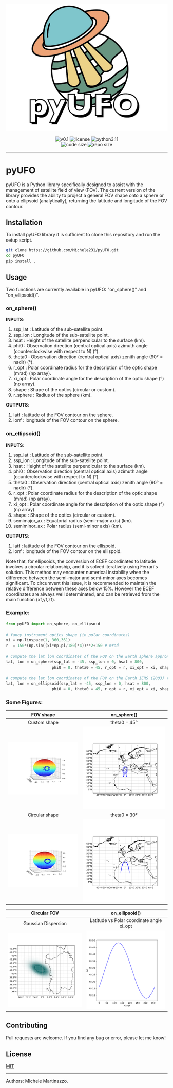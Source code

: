 ![alt text](https://github.com/Michele231/pyUFO/blob/main/figures/logo.png) 

<p align="center">
  <img title="v0.1" alt="v0.1" src="https://img.shields.io/badge/version-v0.0.1-informational?style=flat-square">
  <img title="MIT License" alt="license" src="https://img.shields.io/badge/license-MIT-informational?style=flat-square">
	<img title="python" alt="python3.11" src="https://img.shields.io/badge/python-3.11-informational?style=flat-square"><br/>
	<img title="Code size" alt="code size" src="https://img.shields.io/github/languages/code-size/Michele231/pyUFO?color=red">
	<img title="Repo size" alt="repo size" src="https://img.shields.io/github/repo-size/Michele231/pyUFO?color=red">
</p>

***

# pyUFO

pyUFO is a Python library specifically designed to assist with the management of satellite field of view (FOV). The current version of the library provides the ability to project a general FOV shape onto a sphere or onto a ellipsoid (analytically), returning the latitude and longitude of the FOV contour. 

## Installation

To install pyUFO library it is sufficient to clone this repository and run the setup script. 

```bash
git clone https://github.com/Michele231/pyUFO.git
cd pyUFO
pip install .
```

## Usage

Two functions are currently available in pyUFO: "on_sphere()" and "on_ellipsoid()".

### on_sphere()

**INPUTS**:
1. ssp_lat  : Latitude of the sub-satellite point. 
2. ssp_lon  : Longitude of the sub-satellite point.
3. hsat     : Height of the satellite perpendicular to the surface (km).
4. phi0     : Observation direction (central optical axis) azimuth angle (counterclockwise with respect to N) (°).
5. theta0   : Observation direction (central optical axis) zenith angle (90° = nadir) (°).
6. r_opt    : Polar coordinate radius for the description of the optic shape (mrad) (np array).
7. xi_opt   : Polar coordinate angle for the description of the optic shape (°) (np array).
8. shape    : Shape of the optics (circular or custom).
9. r_sphere : Radius of the sphere (km).

**OUTPUTS**:
1. latf  : latitude of the FOV contour on the sphere.
2. lonf  : longitude of the FOV contour on the sphere.

### on_ellipsoid()

**INPUTS**:
1. ssp_lat      : Latitude of the sub-satellite point. 
2. ssp_lon      : Longitude of the sub-satellite point.
3. hsat         : Height of the satellite perpendicular to the surface (km).
4. phi0         : Observation direction (central optical axis) azimuth angle (counterclockwise with respect to N) (°).
5. theta0       : Observation direction (central optical axis) zenith angle (90° = nadir) (°).
6. r_opt        : Polar coordinate radius for the description of the optic shape (mrad) (np array).
7. xi_opt       : Polar coordinate angle for the description of the optic shape (°) (np array).
8. shape        : Shape of the optics (circular or custom).
9. semimajor_ax : Equatorial radius (semi-major axis) (km).
10. semiminor_ax : Polar radius (semi-minor axis) (km).

**OUTPUTS**:
1. latf  : latitude of the FOV contour on the ellispoid.
2. lonf  : longitude of the FOV contour on the ellispoid.

Note that, for ellipsoids, the conversion of ECEF coordinates to latitude involves a circular relationship, and it is solved iteratively using Ferrari's solution. This method may encounter numerical instability when the difference between the semi-major and semi-minor axes becomes significant. To circumvent this issue, it is recommended to maintain the relative difference between these axes below 15%. However the ECEF coordinates are always well determinated, and can be retrieved from the main function (xf,yf,zf).

### Example:

```python
from pyUFO import on_sphere, on_ellipsoid

# fancy instrument optics shape (in polar coordinates)
xi = np.linspace(1, 360,361)
r  = 150*(np.sin((xi*np.pi/180)*4))**2+150 # mrad

# compute the lat lon coordinates of the FOV on the Earth sphere approximation
lat, lon = on_sphere(ssp_lat = -45, ssp_lon = 0, hsat = 800, 
                    phi0 = 0, theta0 = 45, r_opt = r, xi_opt = xi, shape='custom')

# compute the lat lon coordinates of the FOV on the Earth IERS (2003) reference ellipsoid
lat, lon = on_ellipsoid(ssp_lat = -45, ssp_lon = 0, hsat = 800, 
                    phi0 = 0, theta0 = 45, r_opt = r, xi_opt = xi, shape='custom')
```

### Some Figures:

FOV shape             |  on_sphere()
:-------------------------:|:-------------------------:
Custom shape | theta0 = 45°
![alt text](https://github.com/Michele231/pyUFO/blob/main/figures/fov_geometry_custom.png)  |  ![alt text](https://github.com/Michele231/pyUFO/blob/main/figures/45d_obs_custom.png)
Circular shape | theta0 = 30°
![alt text](https://github.com/Michele231/pyUFO/blob/main/figures/fov_geometry.png "Circular shape")  |  ![alt text](https://github.com/Michele231/pyUFO/blob/main/figures/30d_obs1.png "theta0 = 30°")

Circular FOV          |  on_ellipsoid()
:-------------------------:|:-------------------------:
Gaussian Dispersion | Latitude vs Polar coordinate angle xi_opt
![alt text](https://github.com/Michele231/pyUFO/blob/main/figures/gaussian_dispersion.png)  |  ![alt text](https://github.com/Michele231/pyUFO/blob/main/figures/lat_vs_xi.png)




## Contributing

Pull requests are welcome. If you find any bug or error, please let me know!

## License

[MIT](https://choosealicense.com/licenses/mit/)

***

Authors: Michele Martinazzo.
